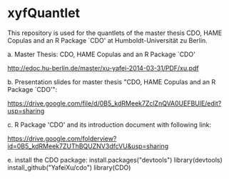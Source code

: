 xyfQuantlet
===========


This repository is used for the quantlets of the master thesis CDO, HAME Copulas and an R Package `CDO' at Humboldt-Universität zu Berlin.

a. Master Thesis: CDO, HAME Copulas and an R Package `CDO'

http://edoc.hu-berlin.de/master/xu-yafei-2014-03-31/PDF/xu.pdf

b. Presentation slides for master thesis "CDO, HAME Copulas and an R Package `CDO'":

https://drive.google.com/file/d/0B5_kdRMeek7ZclZnQVA0UEFBUlE/edit?usp=sharing

c. R Package 'CDO' and its introduction document with following link:

https://drive.google.com/folderview?id=0B5_kdRMeek7ZUThBQUZNV3dfcVU&usp=sharing

e. install the CDO package:
    install.packages("devtools")
    library(devtools)
    install_github("YafeiXu/cdo")
    library(CDO)



